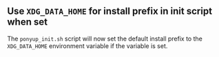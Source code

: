 ## Use `XDG_DATA_HOME` for install prefix in init script when set

The `ponyup_init.sh` script will now set the default install prefix to the `XDG_DATA_HOME` environment variable if the variable is set.
